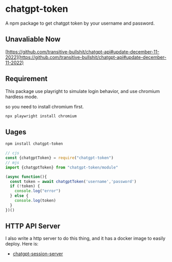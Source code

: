 # chatgpt-token
A npm package to get chatgpt token by your username and password.

## Unavaliable Now
[https://github.com/transitive-bullshit/chatgpt-api#update-december-11-2022](https://github.com/transitive-bullshit/chatgpt-api#update-december-11-2022)

## Requirement

This package use playright to  simulate login behavior, and use chromium hardless mode.

so you need to install chromium first.

```bash
npx playwright install chromium
```

## Uages
```bash
npm install chatgpt-token
```

```js
// cjs
const {chatgptToken} = require("chatgpt-token")
// mjs
import {chatgptToken} from "chatgpt-token/module"

(async function(){
  const token = await chatgptToken('username','password')
  if (!token) {
    console.log("error")
  } else {
    console.log(token)
  }
})()

```

## HTTP API Server
I also write a http server to do this thing, and it has a docker image to easily deploy. Here is:

- [chatgpt-session-server](https://github.com/Mereithhh/chatgpt-session-server)